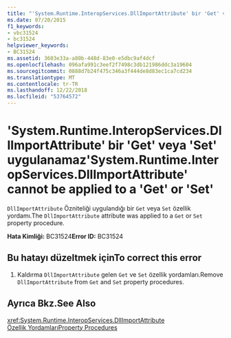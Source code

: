 ```yaml
---
title: "'System.Runtime.InteropServices.DllImportAttribute' bir 'Get' veya 'Set' uygulanamaz"
ms.date: 07/20/2015
f1_keywords:
- vbc31524
- bc31524
helpviewer_keywords:
- BC31524
ms.assetid: 3603e33a-a80b-448d-83e0-e5dbc9af4dcf
ms.openlocfilehash: 096afa991c3eef2f7498c3db121986ddc3a19604
ms.sourcegitcommit: 0888d7b24f475c346a3f444de8d83ec1ca7cd234
ms.translationtype: MT
ms.contentlocale: tr-TR
ms.lasthandoff: 12/22/2018
ms.locfileid: "53764572"
---
```

# <a name="systemruntimeinteropservicesdllimportattribute-cannot-be-applied-to-a-get-or-set"></a><span data-ttu-id="7a004-102">'System.Runtime.InteropServices.DllImportAttribute' bir 'Get' veya 'Set' uygulanamaz</span><span class="sxs-lookup"><span data-stu-id="7a004-102">'System.Runtime.InteropServices.DllImportAttribute' cannot be applied to a 'Get' or 'Set'</span></span>
<span data-ttu-id="7a004-103">`DllImportAttribute` Özniteliği uygulandığı bir `Get` veya `Set` özellik yordamı.</span><span class="sxs-lookup"><span data-stu-id="7a004-103">The `DllImportAttribute` attribute was applied to a `Get` or `Set` property procedure.</span></span>  
  
 <span data-ttu-id="7a004-104">**Hata Kimliği:** BC31524</span><span class="sxs-lookup"><span data-stu-id="7a004-104">**Error ID:** BC31524</span></span>  
  
## <a name="to-correct-this-error"></a><span data-ttu-id="7a004-105">Bu hatayı düzeltmek için</span><span class="sxs-lookup"><span data-stu-id="7a004-105">To correct this error</span></span>  
  
1.  <span data-ttu-id="7a004-106">Kaldırma `DllImportAttribute` gelen `Get` ve `Set` özellik yordamları.</span><span class="sxs-lookup"><span data-stu-id="7a004-106">Remove `DllImportAttribute` from `Get` and `Set` property procedures.</span></span>  
  
## <a name="see-also"></a><span data-ttu-id="7a004-107">Ayrıca Bkz.</span><span class="sxs-lookup"><span data-stu-id="7a004-107">See Also</span></span>  
 <xref:System.Runtime.InteropServices.DllImportAttribute>  
 [<span data-ttu-id="7a004-108">Özellik Yordamları</span><span class="sxs-lookup"><span data-stu-id="7a004-108">Property Procedures</span></span>](../../visual-basic/programming-guide/language-features/procedures/property-procedures.md)

